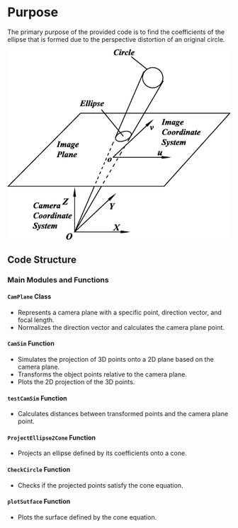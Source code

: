 # Purpose 
The primary purpose of the provided code is to find the coefficients of the ellipse that is formed due to the perspective distortion of an original circle. 

![Alt text](41476_2019_97_Fig3_HTML.png)

## Code Structure

### Main Modules and Functions

#### `CamPlane` Class

- Represents a camera plane with a specific point, direction vector, and focal length.
- Normalizes the direction vector and calculates the camera plane point.

#### `CamSim` Function

- Simulates the projection of 3D points onto a 2D plane based on the camera plane.
- Transforms the object points relative to the camera plane.
- Plots the 2D projection of the 3D points.

#### `testCamSim` Function

- Calculates distances between transformed points and the camera plane point.

#### `ProjectEllipse2Cone` Function

- Projects an ellipse defined by its coefficients onto a cone.

#### `CheckCircle` Function

- Checks if the projected points satisfy the cone equation.

#### `plotSutface` Function

- Plots the surface defined by the cone equation.


